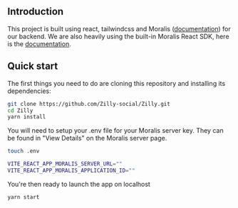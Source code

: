 ## Introduction

This project is built using react, tailwindcss and Moralis ([documentation](https://docs.moralis.io/introduction/readme)) for our backend. 
We are also heavily using the built-in Moralis React SDK, here is the [documentation](https://github.com/MoralisWeb3/react-moralis).

## Quick start

The first things you need to do are cloning this repository and installing its
dependencies:

```sh
git clone https://github.com/Zilly-social/Zilly.git
cd Zilly
yarn install
```

You will need to setup your .env file for your Moralis server key. 
They can be found in "View Details" on the Moralis server page. 

```sh
touch .env 

VITE_REACT_APP_MORALIS_SERVER_URL=""
VITE_REACT_APP_MORALIS_APPLICATION_ID=""
```

You're then ready to launch the app on localhost

```sh
yarn start
```
